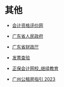 # 其他


<div id = "首"></div>
<script src = "../js/首.js"></script>


* [会计资格评价网](http://kzp.mof.gov.cn/)
* [广东省人民政府](https://www.gd.gov.cn/)
* [广东省财政厅](http://czt.gd.gov.cn/)
* [发票查验](https://inv-veri.chinatax.gov.cn/index.html)


* [正保会计网校_继续教育](http://jxjy.chinaacc.com/gd)


* [广州公租房指引 2023](http://zfcj.gz.gov.cn/zjyw/zfbz/content/mpost_9257402.html)
